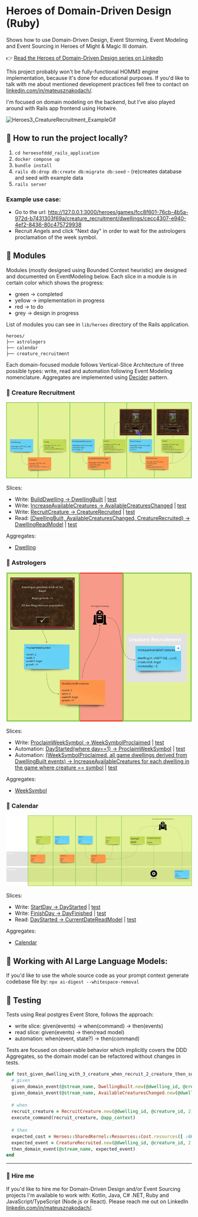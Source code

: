 # Heroes of Domain-Driven Design (Ruby)

Shows how to use Domain-Driven Design, Event Storming, Event Modeling and Event Sourcing in Heroes of Might & Magic III domain.

👉 [Read the Heroes of Domain-Driven Design series on LinkedIn]( https://www.linkedin.com/build-relation/newsletter-follow?entityUrn=7208819112179908609)

This project probably won't be fully-functional HOMM3 engine implementation, because it's done for educational purposes.
If you'd like to talk with me about mentioned development practices fell free to contact on [linkedin.com/in/mateusznakodach/](https://www.linkedin.com/in/mateusznakodach/).

I'm focused on domain modeling on the backend, but I've also played around with Rails app frontend using Hotwire.

![Heroes3_CreatureRecruitment_ExampleGif](https://github.com/user-attachments/assets/0e503a1e-e5d2-4e4a-9150-1a224e603be8)

## 🚀 How to run the project locally?

1. `cd heroesofddd_rails_application`
2. `docker compose up`
3. `bundle install`
2. `rails db:drop db:create db:migrate db:seed` - (re)creates database and seed with example data
7. `rails server`

### Example use case:
- Go to the url: http://127.0.0.1:3000/heroes/games/fcc8f601-76cb-4b5a-972d-b7431303f69a/creature_recruitment/dwellings/cecc4307-e940-4ef2-8436-80c475729938
- Recruit Angels and click "Next day" in order to wait for the astrologers proclamation of the week symbol.

## 🧱 Modules

Modules (mostly designed using Bounded Context heuristic) are designed and documented on EventModeling below.
Each slice in a module is in certain color which shows the progress:
- green -> completed
- yellow -> implementation in progress
- red -> to do 
- grey -> design in progress

List of modules you can see in `lib/heroes` directory of the Rails application.
```
heroes/
├── astrologers
├── calendar
├── creature_recruitment
```

Each domain-focused module follows Vertical-Slice Architecture of three possible types: write, read and automation following Event Modeling nomenclature.
Aggregates are implemented using [Decider](https://thinkbeforecoding.com/) pattern.

### 👾 Creature Recruitment

![EventModeling_Module_CreatureRecruitment.png](docs/images/EventModeling_Module_CreatureRecruitment.png)

Slices:
- Write: [BuildDwelling -> DwellingBuilt](heroesofddd_rails_application/lib/heroes/creature_recruitment/write/build_dwelling/command_build_dwelling.rb) | [test](heroesofddd_rails_application/test/lib/heroes/creature_recruitment/write/build_dwelling_application_test.rb)
- Write: [IncreaseAvailableCreatures -> AvailableCreaturesChanged](heroesofddd_rails_application/lib/heroes/creature_recruitment/write/change_available_creatures/command_increase_available_creatures.rb) | [test](heroesofddd_rails_application/test/lib/heroes/creature_recruitment/write/increase_available_creatures_application_test.rb)
- Write: [RecruitCreature -> CreatureRecruited](heroesofddd_rails_application/lib/heroes/creature_recruitment/write/recruit_creature/command_recruit_creature.rb) | [test](heroesofddd_rails_application/test/lib/heroes/creature_recruitment/write/recruit_creature_application_test.rb) 
- Read: [(DwellingBuilt, AvailableCreaturesChanged, CreatureRecruited) -> DwellingReadModel](heroesofddd_rails_application/lib/heroes/creature_recruitment/read/dwelling_read_model.rb) | [test](heroesofddd_rails_application/test/lib/heroes/creature_recruitment/read/dwelling_read_model_application_test.rb)

Aggregates:
- [Dwelling](heroesofddd_rails_application/lib/heroes/creature_recruitment/write/dwelling.rb)

### 🧙 Astrologers

![EventModeling_Module_Astrologers.png](docs/images/EventModeling_Module_Astrologers.png)

Slices:
- Write: [ProclaimWeekSymbol -> WeekSymbolProclaimed](heroesofddd_rails_application/lib/heroes/astrologers/write/proclaim_week_symbol/command_proclaim_week_symbol.rb) | [test](heroesofddd_rails_application/test/lib/heroes/astrologers/write/proclaim_week_symbol_application_test.rb)
- Automation: [DayStarted(where day==1) -> ProclaimWeekSymbol](heroesofddd_rails_application/lib/heroes/astrologers/automation/when_week_started_then_proclaim_week_symbol.rb) | [test](heroesofddd_rails_application/test/lib/heroes/astrologers/automation/when_week_started_then_proclaim_week_symbol_test.rb)
- Automation: [(WeekSymbolProclaimed, all game dwellings derived from DwellingBuilt events) -> IncreaseAvailableCreatures for each dwelling in the game where creature == symbol](heroesofddd_rails_application/lib/heroes/astrologers/automation/when_week_symbol_proclaimed_then_increase_dwelling_available_creatures.rb) | [test](heroesofddd_rails_application/test/lib/heroes/astrologers/automation/when_week_symbol_proclaimed_then_increase_dwelling_available_creatures_test.rb)

Aggregates:
- [WeekSymbol](heroesofddd_rails_application/lib/heroes/astrologers/write/week_symbol.rb)

### 📅 Calendar

![EventModeling_Module_Calendar.png](docs/images/EventModeling_Module_CalendarSlices.png)

Slices:
- Write: [StartDay -> DayStarted](heroesofddd_rails_application/lib/heroes/calendar/write/start_day/command_start_day.rb) | [test](heroesofddd_rails_application/test/lib/heroes/calendar/write/start_day_application_test.rb)
- Write: [FinishDay -> DayFinished](heroesofddd_rails_application/lib/heroes/calendar/write/finish_day/command_finish_day.rb) | [test](heroesofddd_rails_application/test/lib/heroes/calendar/write/finish_day_application_test.rb)
- Read: [DayStarted -> CurrentDateReadModel](heroesofddd_rails_application/lib/heroes/calendar/read/current_date_read_model.rb) | [test](heroesofddd_rails_application/test/lib/heroes/calendar/read/current_date_read_model_application_test.rb)

Aggregates:
- [Calendar](heroesofddd_rails_application/lib/heroes/calendar/write/calendar.rb)

## 🤖 Working with AI Large Language Models:
If you'd like to use the whole source code as your prompt context generate codebase file by:
`npx ai-digest --whitespace-removal`

## 🧪 Testing
Tests using Real postgres Event Store, follows the approach: 
- write slice: given(events) -> when(command) -> then(events)
- read slice: given(events) -> then(read model)
- automation: when(event, state?) -> then(command)

Tests are focused on observable behavior which implicitly covers the DDD Aggregates, so the domain model can be refactored without changes in tests.

```ruby
def test_given_dwelling_with_3_creature_when_recruit_2_creature_then_success
  # given
  given_domain_event(@stream_name, DwellingBuilt.new(@dwelling_id, @creature_id, @cost_per_troop))
  given_domain_event(@stream_name, AvailableCreaturesChanged.new(@dwelling_id, @creature_id, 3))

  # when
  recruit_creature = RecruitCreature.new(@dwelling_id, @creature_id, 2)
  execute_command(recruit_creature, @app_context)

  # then
  expected_cost = Heroes::SharedKernel::Resources::Cost.resources([ :GOLD, 6000 ], [ :GEM, 2 ])
  expected_event = CreatureRecruited.new(@dwelling_id, @creature_id, 2, expected_cost)
  then_domain_event(@stream_name, expected_event)
end
```


-------

### 💼 Hire me

If you'd like to hire me for Domain-Driven Design and/or Event Sourcing projects I'm available to work with:
Kotlin, Java, C# .NET, Ruby and JavaScript/TypeScript (Node.js or React).
Please reach me out on LinkedIn [linkedin.com/in/mateusznakodach/](https://www.linkedin.com/in/mateusznakodach/).
